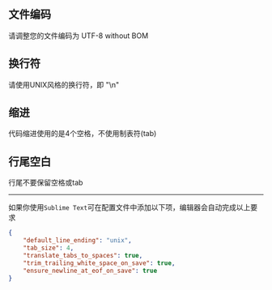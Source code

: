 ## 文件编码

请调整您的文件编码为 UTF-8 without BOM


## 换行符

请使用UNIX风格的换行符，即 "\n"


## 缩进

代码缩进使用的是4个空格，不使用制表符(tab)


## 行尾空白

行尾不要保留空格或tab

-----------

如果你使用`Sublime Text`可在配置文件中添加以下项，编辑器会自动完成以上要求

```JSON
{
    "default_line_ending": "unix",
    "tab_size": 4,
    "translate_tabs_to_spaces": true,
    "trim_trailing_white_space_on_save": true,
    "ensure_newline_at_eof_on_save": true
}

````
